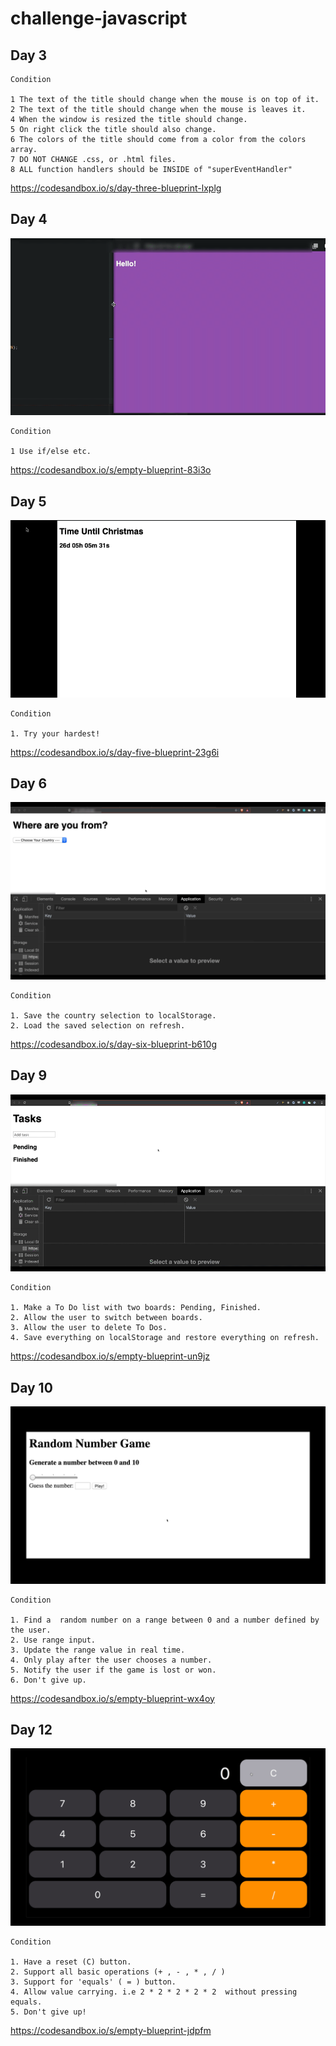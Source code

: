 # challenge-javascript

## Day 3

```
Condition

1 The text of the title should change when the mouse is on top of it.
2 The text of the title should change when the mouse is leaves it.
4 When the window is resized the title should change.
5 On right click the title should also change.
6 The colors of the title should come from a color from the colors array.
7 DO NOT CHANGE .css, or .html files.
8 ALL function handlers should be INSIDE of "superEventHandler"
```

https://codesandbox.io/s/day-three-blueprint-lxplg


## Day 4

![Image](https://github.com/geonwoo-jeong/challenge-javascript/blob/master/Sb8B8Zv.gif)


```
Condition

1 Use if/else etc.

```

https://codesandbox.io/s/empty-blueprint-83i3o

## Day 5

![Image](https://github.com/geonwoo-jeong/challenge-javascript/blob/master/1f99bb41-4215-4518-bca5-bb53b92923ee.gif)


```
Condition 

1. Try your hardest!

```

https://codesandbox.io/s/day-five-blueprint-23g6i


## Day 6

![Image](https://github.com/geonwoo-jeong/challenge-javascript/blob/master/MutIt3F.gif)

```
Condition

1. Save the country selection to localStorage.
2. Load the saved selection on refresh.

```

https://codesandbox.io/s/day-six-blueprint-b610g


## Day 9

![Image](https://github.com/geonwoo-jeong/challenge-javascript/blob/master/g5s1fzT.gif)


```
Condition

1. Make a To Do list with two boards: Pending, Finished.
2. Allow the user to switch between boards.
3. Allow the user to delete To Dos.
4. Save everything on localStorage and restore everything on refresh.
```

https://codesandbox.io/s/empty-blueprint-un9jz

## Day 10

![Image](https://github.com/geonwoo-jeong/challenge-javascript/blob/master/uK7mDZv.gif)


```
Condition

1. Find a  random number on a range between 0 and a number defined by the user.
2. Use range input.
3. Update the range value in real time.
4. Only play after the user chooses a number.
5. Notify the user if the game is lost or won.
6. Don't give up.
```

https://codesandbox.io/s/empty-blueprint-wx4oy


## Day 12

![Image](https://github.com/geonwoo-jeong/challenge-javascript/blob/master/JbIO0Bx.gif)

```
Condition

1. Have a reset (C) button.
2. Support all basic operations (+ , - , * , / )
3. Support for 'equals' ( = ) button.
4. Allow value carrying. i.e 2 * 2 * 2 * 2 * 2  without pressing equals.
5. Don't give up!
```

https://codesandbox.io/s/empty-blueprint-jdpfm
